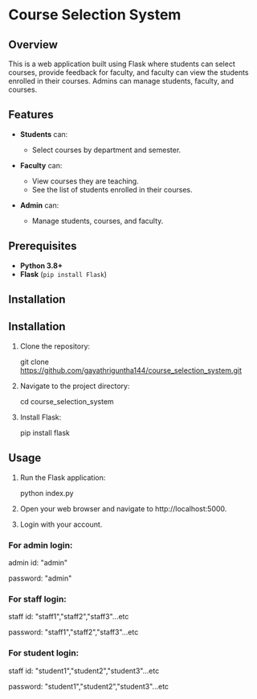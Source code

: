 
# Course Selection System

## Overview

This is a web application built using Flask where students can select courses, provide feedback for faculty, and faculty can view the students enrolled in their courses. Admins can manage students, faculty, and courses.

## Features

- **Students** can:
  - Select courses by department and semester.
 
  
- **Faculty** can:
  - View courses they are teaching.
  - See the list of students enrolled in their courses.

- **Admin** can:
  - Manage students, courses, and faculty.


## Prerequisites

- **Python 3.8+**
- **Flask** (`pip install Flask`)

## Installation


## Installation

1. Clone the repository:
   
   git clone https://github.com/gayathriguntha144/course_selection_system.git
   
2. Navigate to the project directory:
   
   cd course_selection_system
   
3. Install Flask:
   
   pip install flask
## Usage

1. Run the Flask application:
   
   python index.py
   
2. Open your web browser and navigate to http://localhost:5000.

3. Login with your account.
   
### For admin login:

admin id: "admin"

password: "admin"


### For staff login:

staff id: "staff1","staff2","staff3"...etc

password: "staff1","staff2","staff3"...etc

### For student login:

staff id: "student1","student2","student3"...etc

password: "student1","student2","student3"...etc


